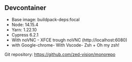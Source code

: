 ## Devcontainer

- Base image: buildpack-deps:focal
- Node: 14.15.4
- Yarn: 1.22.10
- Cypress 6.2.1
- With noVNC - XFCE trough noVNC (http://localhost:6080)
- with Google-chrome- With Vscode- Zsh + Oh my zsh!

Git repository: https://github.com/zed-vision/monorepo

